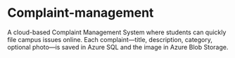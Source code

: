 # Complaint-management
A cloud-based Complaint Management System where students can quickly file campus issues online. Each complaint—title, description, category, optional photo—is saved in Azure SQL and the image in Azure Blob Storage.  
